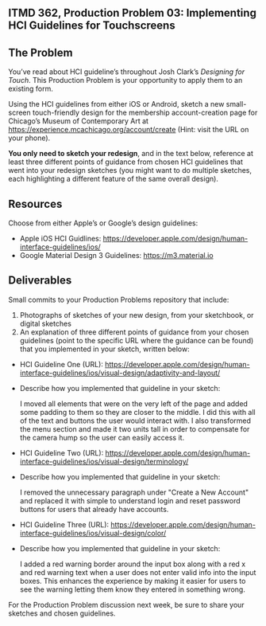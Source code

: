 ## ITMD 362, Production Problem 03: Implementing HCI Guidelines for Touchscreens

## The Problem

You’ve read about HCI guideline’s throughout Josh Clark’s *Designing for Touch*. This Production
Problem is your opportunity to apply them to an existing form.

Using the HCI guidelines from either iOS or Android, sketch a new small-screen touch-friendly design
for the membership account-creation page for Chicago’s Museum of Contemporary Art at https://experience.mcachicago.org/account/create (Hint: visit the URL on your phone).

**You only need to sketch your redesign**, and in the text below, reference at least three different
points of guidance from chosen HCI guidelines that went into your redesign sketches (you might
want to do multiple sketches, each highlighting a different feature of the same overall design).

## Resources

Choose from either Apple’s or Google’s design guidelines:

* Apple iOS HCI Guidlines:
  https://developer.apple.com/design/human-interface-guidelines/ios/
* Google Material Design 3 Guidelines:
  https://m3.material.io

## Deliverables

Small commits to your Production Problems repository that include:

1. Photographs of sketches of your new design, from your sketchbook, or digital sketches
2. An explanation of three different points of guidance from your chosen guidelines (point to the
   specific URL where the guidance can be found) that you implemented in your sketch, written below:

* HCI Guideline One (URL): https://developer.apple.com/design/human-interface-guidelines/ios/visual-design/adaptivity-and-layout/
* Describe how you implemented that guideline in your sketch:

  I moved all elements that were on the very left of the page and added some
  padding to them so they are closer to the middle. I did this with all of the
  text and buttons the user would interact with. I also transformed the menu
  section and made it two units tall in order to compensate for the camera
  hump so the user can easily access it.

* HCI Guideline Two (URL): https://developer.apple.com/design/human-interface-guidelines/ios/visual-design/terminology/
* Describe how you implemented that guideline in your sketch:

  I removed the unnecessary paragraph under "Create a New Account" and replaced
  it with simple to understand login and reset password buttons for users that
  already have accounts.

* HCI Guideline Three (URL): https://developer.apple.com/design/human-interface-guidelines/ios/visual-design/color/
* Describe how you implemented that guideline in your sketch:

  I added a red warning border around the input box along with a red x and red
  warning text when a user does not enter valid info into the input boxes. This
  enhances the experience by making it easier for users to see the warning
  letting them know they entered in something wrong.

For the Production Problem discussion next week, be sure to share your sketches and chosen
guidelines.
